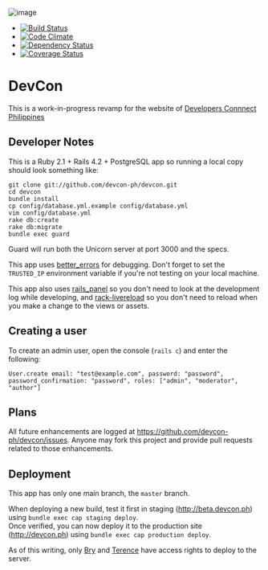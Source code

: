 ![image](https://i.imgur.com/ZZp523k.png)

  * [![Build Status](https://travis-ci.org/devcon-ph/devcon.png?branch=master)](https://travis-ci.org/devcon-ph/devcon)
  * [![Code Climate](https://codeclimate.com/github/devcon-ph/devcon.png)](https://codeclimate.com/github/devcon-ph/devcon)
  * [![Dependency Status](https://gemnasium.com/devcon-ph/devcon.png)](https://gemnasium.com/devcon-ph/devcon)
  * [![Coverage Status](https://coveralls.io/repos/devcon-ph/devcon/badge.png)](https://coveralls.io/r/devcon-ph/devcon)

# DevCon

This is a work-in-progress revamp for the website of [Developers Connnect Philippines](http://devcon.ph)

## Developer Notes

This is a Ruby 2.1 + Rails 4.2 + PostgreSQL app so running a local copy should look something like:

    git clone git://github.com/devcon-ph/devcon.git
    cd devcon
    bundle install
    cp config/database.yml.example config/database.yml
    vim config/database.yml
    rake db:create
    rake db:migrate
    bundle exec guard

Guard will run both the Unicorn server at port 3000 and the specs.

This app uses [better\_errors](https://github.com/charliesome/better_errors) for debugging. Don't forget to set the `TRUSTED_IP` environment variable if you're not testing on your local machine.

This app also uses [rails\_panel](https://github.com/dejan/rails_panel) so you don't need to look at the development log while developing, and [rack-livereload](https://github.com/johnbintz/rack-livereload) so you don't need to reload when you make a change to the views or assets.

## Creating a user

To create an admin user, open the console (`rails c`) and enter the following:

    User.create email: "test@example.com", password: "password", password_confirmation: "password", roles: ["admin", "moderator", "author"]

## Plans

All future enhancements are logged at https://github.com/devcon-ph/devcon/issues. Anyone may fork this project and provide pull requests related to those enhancements.

## Deployment

This app has only one main branch, the `master` branch. 

When deploying a new build, test it first in staging (http://beta.devcon.ph) using `bundle exec cap staging deploy`.  
Once verified, you can now deploy it to the production site (http://devcon.ph) using `bundle exec cap production deploy`.

As of this writing, only [Bry](https://github.com/bryanbibat/) and [Terence](https://github.com/terenceponce) have access rights to deploy to the server.

